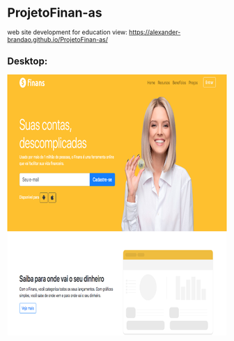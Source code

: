 # ProjetoFinan-as
web site development for education 
view: https://alexander-brandao.github.io/ProjetoFinan-as/

## Desktop:
<p> 
<img align="center" width="700" height="600" src="https://raw.githubusercontent.com/alexander-brandao/ProjetoFinan-as/main/img/desktop.png"
</p>

